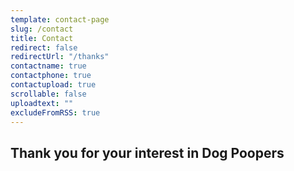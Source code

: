 ```yaml
---
template: contact-page
slug: /contact
title: Contact
redirect: false
redirectUrl: "/thanks"
contactname: true
contactphone: true
contactupload: true
scrollable: false
uploadtext: ""
excludeFromRSS: true
---
```


<h2>Thank you for your interest in Dog Poopers</h2>